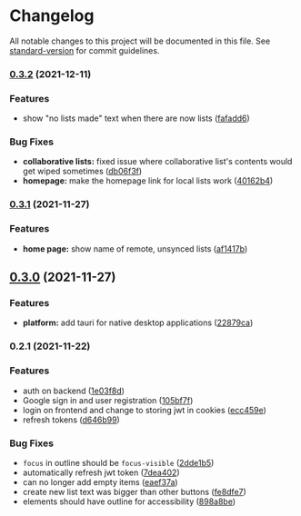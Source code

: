 # Changelog

All notable changes to this project will be documented in this file. See [standard-version](https://github.com/conventional-changelog/standard-version) for commit guidelines.

### [0.3.2](https://github.com/zsaquarian/listman/compare/v0.3.1...v0.3.2) (2021-12-11)


### Features

* show "no lists made" text when there are now lists ([fafadd6](https://github.com/zsaquarian/listman/commit/fafadd6087d50f191fd3781d7a120b2307c3c597))


### Bug Fixes

* **collaborative lists:** fixed issue where collaborative list's contents would get wiped sometimes ([db06f3f](https://github.com/zsaquarian/listman/commit/db06f3f6eff9f0f1eae2e854c06b4b7b888645d4))
* **homepage:** make the homepage link for local lists work ([40162b4](https://github.com/zsaquarian/listman/commit/40162b42f6aa2887f5cb3c7b6c1e549db394592d))

### [0.3.1](https://github.com/zsaquarian/listman/compare/v0.3.0...v0.3.1) (2021-11-27)


### Features

* **home page:** show name of remote, unsynced lists ([af1417b](https://github.com/zsaquarian/listman/commit/af1417b87b3396a83f82ec0712e7bdbf4585f9fd))

## [0.3.0](https://github.com/zsaquarian/listman/compare/v0.2.1...v0.3.0) (2021-11-27)


### Features

* **platform:** add tauri for native desktop applications ([22879ca](https://github.com/zsaquarian/listman/commit/22879ca0ef81fd1895b3063a8dc80605222b7f98))

### 0.2.1 (2021-11-22)


### Features

* auth on backend ([1e03f8d](https://github.com/zsaquarian/listman/commit/1e03f8d9c976e3d966dde83549c499d9b68aa094))
* Google sign in and user registration ([105bf7f](https://github.com/zsaquarian/listman/commit/105bf7f562c4bf6682cadfa6268e060176efb428))
* login on frontend and change to storing jwt in cookies ([ecc459e](https://github.com/zsaquarian/listman/commit/ecc459e5d4e40baf09d725e09e3a1d50123a339d))
* refresh tokens ([d646b99](https://github.com/zsaquarian/listman/commit/d646b99ff7de0b48e3fbe96eba1003dbb09c7c13))


### Bug Fixes

* `focus` in outline should be `focus-visible` ([2dde1b5](https://github.com/zsaquarian/listman/commit/2dde1b51a685f5aa9a962731c2d3ae07e9e8f833))
* automatically refresh jwt token ([7dea402](https://github.com/zsaquarian/listman/commit/7dea4025d8766feeb2f947e3c319f978c5b7b550))
* can no longer add empty items ([eaef37a](https://github.com/zsaquarian/listman/commit/eaef37a4fdd372ff45840304fc9c600daa762e00))
* create new list text was bigger than other buttons ([fe8dfe7](https://github.com/zsaquarian/listman/commit/fe8dfe75a5b2652805189c128491e2739b2e0dab))
* elements should have outline for accessibility ([898a8be](https://github.com/zsaquarian/listman/commit/898a8be46e156f99fd46b0f231c4ad2d0e092c87))
